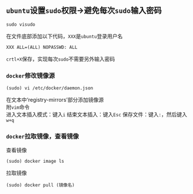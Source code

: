 ## `ubuntu`设置`sudo`权限→避免每次`sudo`输入密码
    sudo visudo
    
在文件底部添加以下代码，`XXX`是`ubuntu`登录用户名  
    
    XXX ALL=(ALL) NOPASSWD: ALL 
`crtl+X`保存，实现每次`sudo`不需要另外输入密码

### `docker`修改镜像源
    (sudo) vi /etc/docker/daemon.json  

在文本中‘registry-mirrors’部分添加镜像源  
附`vim`命令  
    进入文本插入模式：键入`i`
    结束文本插入：键入`Esc`
    保存文件：键入`:`，然后键入`w+q`

### `docker`拉取镜像，查看镜像
查看镜像  

    (sudo) docker image ls  

拉取镜像

    (sudo) docker pull (镜像名)
